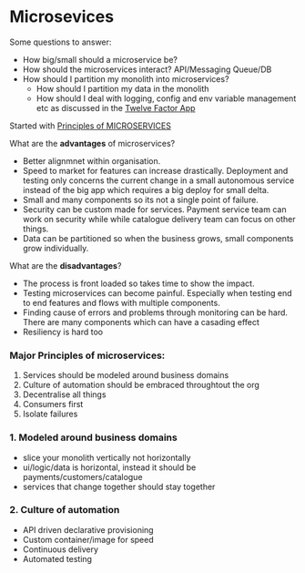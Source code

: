 # Microsevices

Some questions to answer:

- How big/small should a microservice be?
- How should the microservices interact? API/Messaging Queue/DB
- How should I partition my monolith into microservices?
  - How should I partition my data in the monolith
  - How should I deal with logging, config and env variable management etc as discussed in the [Twelve Factor App](https://12factor.net/)

Started with [Principles of MICROSERVICES](https://www.safaribooksonline.com/library/view/the-principles-of/9781491935811/)

What are the **advantages** of microservices?

- Better alignmnet within organisation.
- Speed to market for features can increase drastically. Deployment and testing only concerns the current change in a small autonomous service instead of the big app which requires a big deploy for small delta.
- Small and many components so its not a single point of failure.
- Security can be custom made for services. Payment service team can work on security while while catalogue delivery team can focus on other things.
- Data can be partitioned so when the business grows, small components grow individually.


What are the **disadvantages**?

- The process is front loaded so takes time to show the impact.
- Testing microservices can become painful. Especially when testing end to end features and flows with multiple components.
- Finding cause of errors and problems through monitoring can be hard. There are many components which can have a casading effect
- Resiliency is hard too



### Major Principles of microservices:

1. Services should be modeled around business domains
2. Culture of automation should be embraced throughtout the org
3. Decentralise all things
4. Consumers first
5. Isolate failures


### 1. Modeled around business domains

- slice your monolith vertically not horizontally
- ui/logic/data is horizontal, instead it should be payments/customers/catalogue
- services that change together should stay together


### 2. Culture of automation

- API driven declarative provisioning
- Custom container/image for speed
- Continuous delivery
- Automated testing



